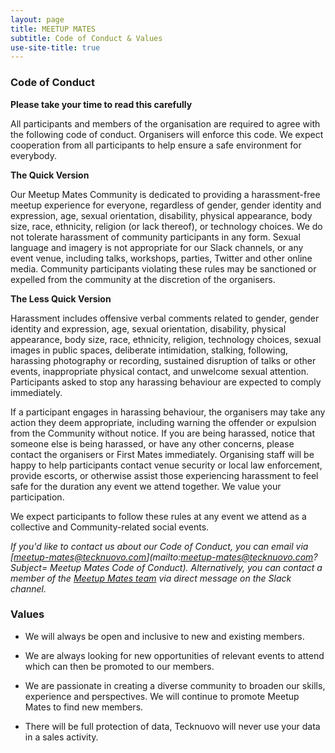 ```yaml
---
layout: page
title: MEETUP MATES 
subtitle: Code of Conduct & Values
use-site-title: true
---
```

### Code of Conduct

**Please take your time to read this carefully**

All participants and members of the organisation are required to agree with the following code of conduct. Organisers will enforce this code. We expect cooperation from all participants to help ensure a safe environment for everybody.

**The Quick Version**

Our Meetup Mates Community is dedicated to providing a harassment-free meetup experience for everyone, regardless of gender, gender identity and expression, age, sexual orientation, disability, physical appearance, body size, race, ethnicity, religion (or lack thereof), or technology choices. We do not tolerate harassment of community participants in any form. Sexual language and imagery is not appropriate for our Slack channels, or any event venue, including talks, workshops, parties, Twitter and other online media. Community participants violating these rules may be sanctioned or expelled from the community at the discretion of the organisers.


**The Less Quick Version**

Harassment includes offensive verbal comments related to gender, gender identity and expression, age, sexual orientation, disability, physical appearance, body size, race, ethnicity, religion, technology choices, sexual images in public spaces, deliberate intimidation, stalking, following, harassing photography or recording, sustained disruption of talks or other events, inappropriate physical contact, and unwelcome sexual attention.
Participants asked to stop any harassing behaviour are expected to comply immediately.


If a participant engages in harassing behaviour, the organisers may take any action they deem appropriate, including warning the offender or expulsion from the Community without notice.
If you are being harassed, notice that someone else is being harassed, or have any other concerns, please contact the organisers or First Mates immediately. 
Organising staff will be happy to help participants contact venue security or local law enforcement, provide escorts, or otherwise assist those experiencing harassment to feel safe for the duration any event we attend together. We value your participation.


We expect participants to follow these rules at any event we attend as a collective and Community-related social events.

_If you'd like to contact us about our Code of Conduct, you can email via [meetup-mates@tecknuovo.com](mailto:meetup-mates@tecknuovo.com?Subject= Meetup Mates Code of Conduct). Alternatively, you can contact a member of the [Meetup Mates team](https://meetup-mates.com/meet-the-crew/) via direct message on the Slack channel._

### Values

* We will always be open and inclusive to new and existing members.

* We are always looking for new opportunities of relevant events to attend which can then be promoted to our members.

*	We are passionate in creating a diverse community to broaden our skills, experience and perspectives. We will continue to promote Meetup Mates to find new members.

*	There will be full protection of data, Tecknuovo will never use your data in a sales activity.


